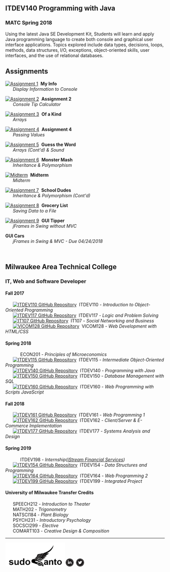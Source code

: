 ITDEV140 Programming with Java
------
### MATC Spring 2018

Using the latest Java SE Development Kit, Students will learn and apply Java programming language to create both console and graphical user interface applications.  Topics explored include data types, decisions, loops, methods, data structures, I/O, exceptions, object-oriented skills, user interfaces, and the use of relational databases.

Assignments
------

[<img src="https://github.com/favicon.ico" alt="Assignment 1" width="18" height="18">](https://github.com/sudoSanto/ITDEV140-Programming-with-Java/tree/master/MyInfo/src/myinfo "Assignment 1")&nbsp;
**My Info**\
&nbsp;&nbsp;&nbsp;&nbsp;&nbsp;&nbsp;*Display Information to Console*

[<img src="https://github.com/favicon.ico" alt="Assignment 2" width="18" height="18">](https://github.com/sudoSanto/ITDEV140-Programming-with-Java/tree/master/dalsanto_Assignment2/src/dalsanto_assignment2 "Assignment 2")&nbsp;
**Assignment 2**\
&nbsp;&nbsp;&nbsp;&nbsp;&nbsp;&nbsp;*Console Tip Calculator*

[<img src="https://github.com/favicon.ico" alt="Assignment 3" width="18" height="18">](https://github.com/sudoSanto/ITDEV140-Programming-with-Java/tree/master/dalsanto_OfAKind/src/dalsanto_ofakind "Assignment 3")&nbsp;
**Of a Kind**\
&nbsp;&nbsp;&nbsp;&nbsp;&nbsp;&nbsp;*Arrays*

[<img src="https://github.com/favicon.ico" alt="Assignment 4" width="18" height="18">](https://github.com/sudoSanto/ITDEV140-Programming-with-Java/tree/master/dalsanto_Assignment4/src/dalsanto_assignment4 "Assignment 4")&nbsp;
**Assignment 4**\
&nbsp;&nbsp;&nbsp;&nbsp;&nbsp;&nbsp;*Passing Values*

[<img src="https://github.com/favicon.ico" alt="Assignment 5" width="18" height="18">](https://github.com/sudoSanto/ITDEV140-Programming-with-Java/tree/master/dalsanto_GuessTheWord/src/dalsanto_guesstheword "Assignment 5")&nbsp;
**Guess the Word**\
&nbsp;&nbsp;&nbsp;&nbsp;&nbsp;&nbsp;*Arrays (Cont'd) & Sound*

[<img src="https://github.com/favicon.ico" alt="Assignment 6" width="18" height="18">](https://github.com/sudoSanto/ITDEV140-Programming-with-Java/tree/master/dalsanto_MonsterMash/src/dalsanto_monstermash "Assignment 6")&nbsp;
**Monster Mash**\
&nbsp;&nbsp;&nbsp;&nbsp;&nbsp;&nbsp;*Inheritance & Polymorphism*

[<img src="https://github.com/favicon.ico" alt="Midterm" width="18" height="18">](https://github.com/sudoSanto/ITDEV140-Programming-with-Java/tree/master/dalsanto_Midterm/src/dalsanto_midterm "Midterm")&nbsp;
**Midterm**\
&nbsp;&nbsp;&nbsp;&nbsp;&nbsp;&nbsp;*Midterm*

[<img src="https://github.com/favicon.ico" alt="Assignment 7" width="18" height="18">](https://github.com/sudoSanto/ITDEV140-Programming-with-Java/tree/master/dalsanto_SchoolDudes/src/dalsanto_schooldudes "Assignment 7")&nbsp;
**School Dudes**\
&nbsp;&nbsp;&nbsp;&nbsp;&nbsp;&nbsp;*Inheritance & Polymorphism (Cont'd)*

[<img src="https://github.com/favicon.ico" alt="Assignment 8" width="18" height="18">](https://github.com/sudoSanto/ITDEV140-Programming-with-Java/tree/master/dalsanto_GroceryList/src/dalsanto_grocerylist "Assignment 8")&nbsp;
**Grocery List**\
&nbsp;&nbsp;&nbsp;&nbsp;&nbsp;&nbsp;*Saving Data to a File*

[<img src="https://github.com/favicon.ico" alt="Assignment 9" width="18" height="18">](https://github.com/sudoSanto/ITDEV140-Programming-with-Java/tree/master/dalsanto_GUITipper/src/dalsanto_guitipper "Assignment 9")&nbsp;
**GUI Tipper**\
&nbsp;&nbsp;&nbsp;&nbsp;&nbsp;&nbsp;*jFrames in Swing without MVC*

**GUI Cars**\
&nbsp;&nbsp;&nbsp;&nbsp;&nbsp;&nbsp;*jFrames in Swing & MVC - Due 04/24/2018*

<br/>

Milwaukee Area Technical College
------
### IT, Web and Software Developer
#### Fall 2017
&nbsp;&nbsp;&nbsp;&nbsp;&nbsp;&nbsp;[<img src="https://github.com/favicon.ico" alt="ITDEV110 GitHub Repository" width="18" height="18">](https://github.com/sudoSanto/ITDEV110-Intro-to-Object-Oriented-Programming "ITDEV110 GitHub Repository")&nbsp;
ITDEV110 - *Introduction to Object-Oriented Programming*\
&nbsp;&nbsp;&nbsp;&nbsp;&nbsp;&nbsp;[<img src="https://github.com/favicon.ico" alt="ITDEV117 GitHub Repository" width="18" height="18">](https://github.com/sudoSanto/ITDEV117-Logic-and-Problem-Solving "ITDEV117 GitHub Repository")&nbsp;
ITDEV117 - *Logic and Problem Solving*\
&nbsp;&nbsp;&nbsp;&nbsp;&nbsp;&nbsp;[<img src="https://github.com/favicon.ico" alt="IT107 GitHub Repository" width="18" height="18">](https://github.com/sudoSanto/IT107-Social-Networking-and-Business "IT107 GitHub Repository")&nbsp;
IT107 - *Social Networking and Business*\
&nbsp;&nbsp;&nbsp;&nbsp;&nbsp;&nbsp;[<img src="https://github.com/favicon.ico" alt="VICOM128 GitHub Repository" width="18" height="18">](https://github.com/sudoSanto/VICOM128-Web-Development-with-HTML-CSS "VICOM128 GitHub Repository")&nbsp;
VICOM128 - *Web Development with HTML/CSS*

#### Spring 2018
&nbsp;&nbsp;&nbsp;&nbsp;&nbsp;&nbsp;&nbsp;&nbsp;&nbsp;&nbsp;&nbsp;&nbsp;ECON201 - *Principles of Microeconomics*\
&nbsp;&nbsp;&nbsp;&nbsp;&nbsp;&nbsp;[<img src="https://github.com/favicon.ico" alt="ITDEV115 GitHub Repository" width="18" height="18">](https://github.com/sudoSanto/ITDEV115-Intermediate-Object-Oriented-Programming "ITDEV115 GitHub Repository")&nbsp;
ITDEV115 - *Intermediate Object-Oriented Programming*\
&nbsp;&nbsp;&nbsp;&nbsp;&nbsp;&nbsp;[<img src="https://github.com/favicon.ico" alt="ITDEV140 GitHub Repository" width="18" height="18">](https://github.com/sudoSanto/ITDEV140-Programming-with-Java "ITDEV140 GitHub Repository")&nbsp;
ITDEV140 - *Programming with Java*\
&nbsp;&nbsp;&nbsp;&nbsp;&nbsp;&nbsp;[<img src="https://github.com/favicon.ico" alt="ITDEV150 GitHub Repository" width="18" height="18">](https://github.com/sudoSanto/ITDEV150-Database-Management-with-SQL "ITDEV150 GitHub Repository")&nbsp;
ITDEV150 - *Database Management with SQL*\
&nbsp;&nbsp;&nbsp;&nbsp;&nbsp;&nbsp;[<img src="https://github.com/favicon.ico" alt="ITDEV160 GitHub Repository" width="18" height="18">](https://github.com/sudoSanto/ITDEV160-Web-Programming-With-Scripts-JavaScript "ITDEV160 GitHub Repository")&nbsp;
ITDEV160 - *Web Programming with Scripts JavaScript*

#### Fall 2018
&nbsp;&nbsp;&nbsp;&nbsp;&nbsp;&nbsp;[<img src="https://github.com/favicon.ico" alt="ITDEV161 GitHub Repository" width="18" height="18">](https://github.com/sudoSanto/ITDEV161-Web-Programming-1 "ITDEV161 GitHub Repository")&nbsp;
ITDEV161 - *Web Programming 1*\
&nbsp;&nbsp;&nbsp;&nbsp;&nbsp;&nbsp;[<img src="https://github.com/favicon.ico" alt="ITDEV162 GitHub Repository" width="18" height="18">](https://github.com/sudoSanto/ITDEV162-Client-Server-and-E-Commerce-Implementation "ITDEV162 GitHub Repository")&nbsp;
ITDEV162 - *Client/Server & E-Commerce Implementation*\
&nbsp;&nbsp;&nbsp;&nbsp;&nbsp;&nbsp;[<img src="https://github.com/favicon.ico" alt="ITDEV177 GitHub Repository" width="18" height="18">](https://github.com/sudoSanto/ITDEV177-Systems-Analysis-and-Design "ITDEV177 GitHub Repository")&nbsp;
ITDEV177 - *Systems Analysis and Design*

#### Spring 2019
&nbsp;&nbsp;&nbsp;&nbsp;&nbsp;&nbsp;&nbsp;&nbsp;&nbsp;&nbsp;&nbsp;&nbsp;ITDEV198 - *Internship([iStream Financial Services](https://www.istreamfs.com/ "iStream Financial Services"))*\
&nbsp;&nbsp;&nbsp;&nbsp;&nbsp;&nbsp;[<img src="https://github.com/favicon.ico" alt="ITDEV154 GitHub Repository" width="18" height="18">](https://github.com/sudoSanto/ITDEV154-Data-Structures-and-Programming "ITDEV154 GitHub Repository")&nbsp;
ITDEV154 - *Data Structures and Programming*\
&nbsp;&nbsp;&nbsp;&nbsp;&nbsp;&nbsp;[<img src="https://github.com/favicon.ico" alt="ITDEV164 GitHub Repository" width="18" height="18">](https://github.com/sudoSanto/ITDEV164-Web-Programming-2 "ITDEV164 GitHub Repository")&nbsp;
ITDEV164 - *Web Programming 2*\
&nbsp;&nbsp;&nbsp;&nbsp;&nbsp;&nbsp;[<img src="https://github.com/favicon.ico" alt="ITDEV199 GitHub Repository" width="18" height="18">](https://github.com/sudoSanto/ITDEV199-Integrated-Project "ITDEV199 GitHub Repository")&nbsp;
ITDEV199 - *Integrated Project*

#### University of Milwaukee Transfer Credits
&nbsp;&nbsp;&nbsp;&nbsp;&nbsp;&nbsp;SPEECH212 - *Introduction to Theater*\
&nbsp;&nbsp;&nbsp;&nbsp;&nbsp;&nbsp;MATH202 - *Trigonometry*\
&nbsp;&nbsp;&nbsp;&nbsp;&nbsp;&nbsp;NATSCI184 - *Plant Biology*\
&nbsp;&nbsp;&nbsp;&nbsp;&nbsp;&nbsp;PSYCH231 - *Introductory Psychology*\
&nbsp;&nbsp;&nbsp;&nbsp;&nbsp;&nbsp;SOCSCI299 - *Elective*\
&nbsp;&nbsp;&nbsp;&nbsp;&nbsp;&nbsp;COMART103 - *Creative Design & Composition*

---
[<img src="https://github.com/sudoSanto/sudoSantoMedia/blob/master/sudoSantoLogoFull.png" alt="Portfolio" height="75">](https://sudosanto.github.io/ "Portfolio")
[<img src="https://github.com/sudoSanto/sudoSantoMedia/blob/master/linkedInIconL.png" alt="LinkedIn" width="25" height="25">](https://www.linkedin.com/in/matthew-j-dalsanto/ "LinkedIn")&nbsp;
[<img src="https://github.com/sudoSanto/sudoSantoMedia/blob/master/twitterIconL.png" alt="@sudoSanto" width="25" height="25">](https://twitter.com/sudoSanto "@sudoSanto")&nbsp;
